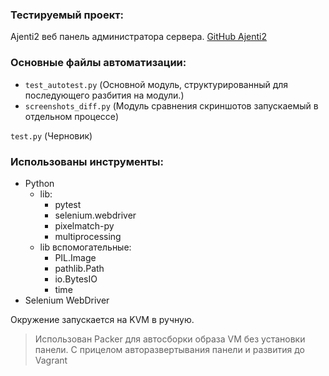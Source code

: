 ### Тестируемый проект:
Ajenti2 веб панель администратора сервера.
[GitHub Ajenti2](https://github.com/ajenti/ajenti)

### Основные файлы автоматизации:

* `test_autotest.py` (Основной модуль, структурированный для последующего разбития на модули.)
* `screenshots_diff.py` (Модуль сравнения скриншотов запускаемый в отдельном процессе)


`test.py` (Черновик)

### Использованы инструменты:
* Python
    * lib:
        * pytest
        * selenium.webdriver
        * pixelmatch-py
        * multiprocessing
    * lib вспомогательные:
        * PIL.Image
        * pathlib.Path
        * io.BytesIO
        * time
* Selenium WebDriver

Окружение запускается на KVM в ручную.
> Использован Packer для автосборки образа VM без установки панели. С прицелом авторазвертывания панели и развития до Vagrant
